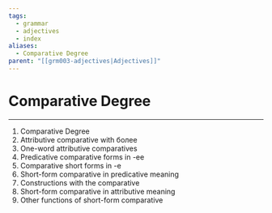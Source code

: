 ```yaml
---
tags:
  - grammar
  - adjectives
  - index
aliases:
  - Comparative Degree
parent: "[[grm003-adjectives|Adjectives]]"
---
```

# Comparative Degree
---
1. Comparative Degree
2. Attributive comparative with более
3. One-word attributive comparatives
4. Predicative comparative forms in -ее
5. Comparative short forms in -е
6. Short-form comparative in predicative meaning
7. Constructions with the comparative
8. Short-form comparative in attributive meaning
9. Other functions of short-form comparative